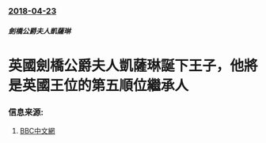 ### [2018-04-23](/zh/news/2018/04/23/index.md)

##### 劍橋公爵夫人凱薩琳
# 英國劍橋公爵夫人凱薩琳誕下王子，他將是英國王位的第五順位繼承人 




### 信息来源:

1. [BBC中文網](http://www.bbc.com/zhongwen/simp/uk-43866990)
